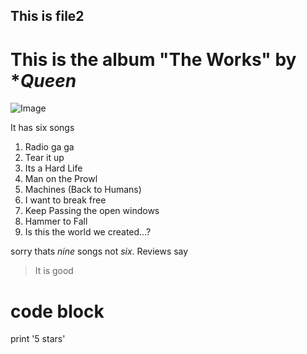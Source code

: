 ## This is file2
# This is the album **"The Works"** by **Queen* 

![Image](https://upload.wikimedia.org/wikipedia/en/3/39/Queen_The_Works.png)

It has six songs
1. Radio ga ga
2. Tear it up
3. Its a Hard Life
4. Man on the Prowl
5. Machines (Back to Humans)
6. I want to break free
7. Keep Passing the open windows
8. Hammer to Fall
9. Is this the world we created...?

sorry thats *nine* songs not *six*. Reviews say
> It is good

# code block
print '5 stars'
